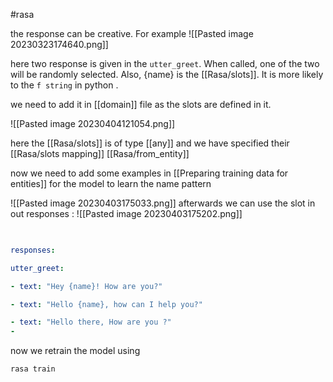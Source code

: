 #rasa 


the response can be creative. For example 
![[Pasted image 20230323174640.png]]


here two response is given in the `utter_greet`. When called, one of the two will be randomly selected. Also, {name} is the [[Rasa/slots]]. It is more likely to the `f string` in python . 

we need to add it in [[domain]] file as the slots are defined in it.


![[Pasted image 20230404121054.png]]

here the [[Rasa/slots]] is of type [[any]]  and we have specified their [[Rasa/slots mapping]] [[Rasa/from_entity]]


now we need to add some  examples in [[Preparing training data for entities]] for the model to learn the name pattern 

![[Pasted image 20230403175033.png]]
afterwards we can use the slot in out responses :
![[Pasted image 20230403175202.png]]
```yml
  

responses:

utter_greet:

- text: "Hey {name}! How are you?"

- text: "Hello {name}, how can I help you?"

- text: "Hello there, How are you ?"
- 
```



now we retrain the model using 
```shell
rasa train
```

